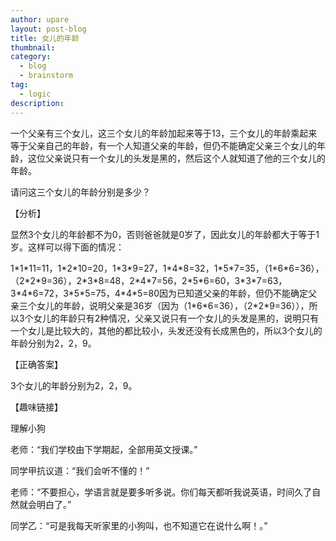```yaml
---
author: upare
layout: post-blog
title: 女儿的年龄
thumbnail:
category:
  - blog
  - brainstorm
tag:
  - logic
description: 
---
```

一个父亲有三个女儿，这三个女儿的年龄加起来等于13，三个女儿的年龄乘起来等于父亲自己的年龄，有一个人知道父亲的年龄，但仍不能确定父亲三个女儿的年龄，这位父亲说只有一个女儿的头发是黑的，然后这个人就知道了他的三个女儿的年龄。

请问这三个女儿的年龄分别是多少？

【分析】

显然3个女儿的年龄都不为0，否则爸爸就是0岁了，因此女儿的年龄都大于等于1岁。这样可以得下面的情况：

1\*1\*11=11，1\*2\*10=20，1\*3\*9=27，1\*4\*8=32，1\*5\*7=35，（1\*6\*6=36），（2\*2\*9=36），2\*3\*8=48，2\*4\*7=56，2\*5\*6=60，3\*3\*7=63，3\*4\*6=72，3\*5\*5=75，4\*4\*5=80因为已知道父亲的年龄，但仍不能确定父亲三个女儿的年龄，说明父亲是36岁（因为（1\*6\*6=36），（2\*2\*9=36）），所以3个女儿的年龄只有2种情况，父亲又说只有一个女儿的头发是黑的，说明只有一个女儿是比较大的，其他的都比较小，头发还没有长成黑色的，所以3个女儿的年龄分别为2，2，9。

【正确答案】

3个女儿的年龄分别为2，2，9。

【趣味链接】

理解小狗

老师：“我们学校由下学期起，全部用英文授课。”

同学甲抗议道：“我们会听不懂的！”

老师：“不要担心，学语言就是要多听多说。你们每天都听我说英语，时间久了自然就会明白了。”

同学乙：“可是我每天听家里的小狗叫，也不知道它在说什么啊！。”